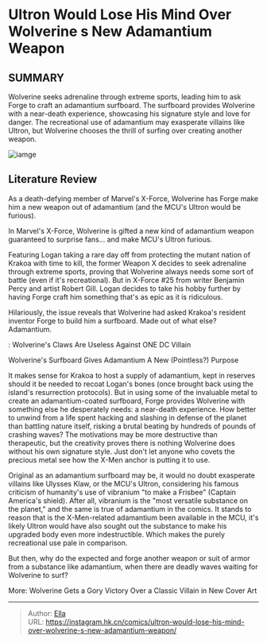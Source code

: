 # Ultron Would Lose His Mind Over Wolverine s New Adamantium Weapon


## SUMMARY 



  Wolverine seeks adrenaline through extreme sports, leading him to ask Forge to craft an adamantium surfboard.   The surfboard provides Wolverine with a near-death experience, showcasing his signature style and love for danger.   The recreational use of adamantium may exasperate villains like Ultron, but Wolverine chooses the thrill of surfing over creating another weapon.  

![iamge](https://static1.srcdn.com/wordpress/wp-content/uploads/2021/11/Ultron-Wolverine-Adamantium-Surfboard-Featured.jpg)

## Literature Review

As a death-defying member of Marvel&#39;s X-Force, Wolverine has Forge make him a new weapon out of adamantium (and the MCU&#39;s Ultron would be furious).




In Marvel&#39;s X-Force, Wolverine is gifted a new kind of adamantium weapon guaranteed to surprise fans... and make MCU&#39;s Ultron furious.




Featuring Logan taking a rare day off from protecting the mutant nation of Krakoa with time to kill, the former Weapon X decides to seek adrenaline through extreme sports, proving that Wolverine always needs some sort of battle (even if it&#39;s recreational). But in X-Force #25 from writer Benjamin Percy and artist Robert Gill. Logan decides to take his hobby further by having Forge craft him something that&#39;s as epic as it is ridiculous.



          

Hilariously, the issue reveals that Wolverine had asked Krakoa&#39;s resident inventor Forge to build him a surfboard. Made out of what else? Adamantium.

 : Wolverine&#39;s Claws Are Useless Against ONE DC Villain


 Wolverine&#39;s Surfboard Gives Adamantium A New (Pointless?) Purpose 


          






It makes sense for Krakoa to host a supply of adamantium, kept in reserves should it be needed to recoat Logan&#39;s bones (once brought back using the island&#39;s resurrection protocols). But in using some of the invaluable metal to create an adamantium-coated surfboard, Forge provides Wolverine with something else he desperately needs: a near-death experience. How better to unwind from a life spent hacking and slashing in defense of the planet than battling nature itself, risking a brutal beating by hundreds of pounds of crashing waves? The motivations may be more destructive than therapeutic, but the creativity proves there is nothing Wolverine does without his own signature style. Just don&#39;t let anyone who covets the precious metal see how the X-Men anchor is putting it to use.

Original as an adamantium surfboard may be, it would no doubt exasperate villains like Ulysses Klaw, or the MCU&#39;s Ultron, considering his famous criticism of humanity&#39;s use of vibranium &#34;to make a Frisbee&#34; (Captain America&#39;s shield). After all, vibranium is the &#34;most versatile substance on the planet,&#34; and the same is true of adamantium in the comics. It stands to reason that is the X-Men-related adamantium been available in the MCU, it&#39;s likely Ultron would have also sought out the substance to make his upgraded body even more indestructible. Which makes the purely recreational use pale in comparison.




But then, why do the expected and forge another weapon or suit of armor from a substance like adamantium, when there are deadly waves waiting for Wolverine to surf?

More: Wolverine Gets a Gory Victory Over a Classic Villain in New Cover Art



---

> Author: [Ella](https://instagram.hk.cn/)  
> URL: https://instagram.hk.cn/comics/ultron-would-lose-his-mind-over-wolverine-s-new-adamantium-weapon/  

